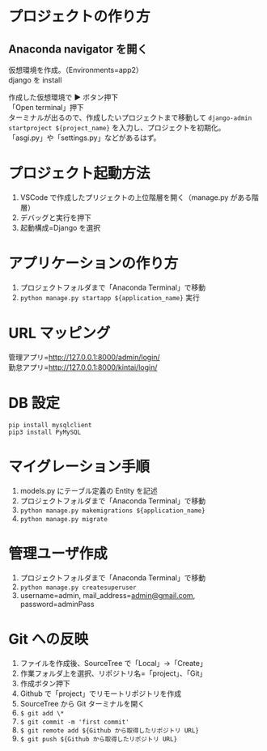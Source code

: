 # プロジェクトの作り方

## Anaconda navigator を開く

仮想環境を作成。（Environments=app2）  
 django を install

作成した仮想環境で ▶ ボタン押下  
「Open terminal」押下  
 ターミナルが出るので、作成したいプロジェクトまで移動して `django-admin startproject ${project_name}` を入力し、プロジェクトを初期化。  
 「asgi.py」や「settings.py」などがあるはず。

# プロジェクト起動方法

1. VSCode で作成したプリジェクトの上位階層を開く（manage.py がある階層）
2. デバッグと実行を押下
3. 起動構成=Django を選択

# アプリケーションの作り方

1. プロジェクトフォルダまで「Anaconda Terminal」で移動
2. `python manage.py startapp ${application_name}` 実行

# URL マッピング

管理アプリ=http://127.0.0.1:8000/admin/login/  
勤怠アプリ=http://127.0.0.1:8000/kintai/login/

# DB 設定

`pip install mysqlclient`  
`pip3 install PyMySQL`

# マイグレーション手順

1. models.py にテーブル定義の Entity を記述
2. プロジェクトフォルダまで「Anaconda Terminal」で移動
3. `python manage.py makemigrations ${application_name}`
4. `python manage.py migrate`

# 管理ユーザ作成

1. プロジェクトフォルダまで「Anaconda Terminal」で移動
2. `python manage.py createsuperuser`
3. username=admin, mail_address=admin@gmail.com, password=adminPass

# Git への反映

1. ファイルを作成後、SourceTree で「Local」->「Create」
2. 作業フォルダ上を選択、リポジトリ名=「project」、「Git」
3. 作成ボタン押下
4. Github で「project」でリモートリポジトリを作成
5. SourceTree から Git ターミナルを開く
6. `$ git add \*`
7. `$ git commit -m 'first commit'`
8. `$ git remote add ${Github から取得したリポジトリ URL}`
9. `$ git push ${Github から取得したリポジトリ URL}`
